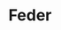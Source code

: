 ---
title: "Feder"
url: /ciudad-autonoma-de-buenos-aires/feder-avenida-juan-bautista-justo/
shop: hardware
---